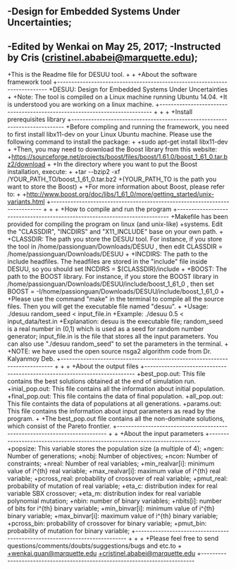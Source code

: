 
-Design for Embedded Systems Under Uncertainties;
 ---------------------------------------------------------------------------------------------------------------------------
 -Edited by Wenkai on May 25, 2017;
 -Instructed by Cris (cristinel.ababei@marquette.edu);
 ---------------------------------------------------------------------------------------------------------------------------
 +This is the Readme file for DESUU tool.
 +
 +
 +About the software framework tool
 +--------------------------------------------------------------------------
 +DESUU: Design for Embedded Systems Under Uncertainties
 +
 +Note: The tool is compiled on a Linux machine running Ubuntu 14.04.
 +It is understood you are working on a linux machine.
 +---------------------------------------------------------------------------
 +
 +
 +
 +Install prerequisites library
 +---------------------------------------------------------------------------
 +Before compling and running the framework, you need to first install libx11-dev on your Linux Ubuntu machine. Please use the following command to install the package:
 +
 +sudo apt-get install libx11-dev
 +
 +Then, you may need to download the Boost library from this website:
 +https://sourceforge.net/projects/boost/files/boost/1.61.0/boost_1_61_0.tar.bz2/download
 +
 +In the directory where you want to put the Boost installation, execute:
 +
 +tar --bzip2 -xf /YOUR_PATH_TO/boost_1_61_0.tar.bz2
 +(YOUR_PATH_TO is the path you want to store the Boost)
 +
 +For more information about Boost, please refer to: 
 +
 +http://www.boost.org/doc/libs/1_61_0/more/getting_started/unix-variants.html
 +---------------------------------------------------------------------------
 +
 +
 +
 +How to compile and run the program
 +---------------------------------------------------------------------------
 +Makefile has been provided for compiling the program on linux (and unix-like)
 +systems. Edit the "CLASSDIR", "INCDIRS" and "X11_INCLUDE" base on your own path.
 +
 +CLASSDIR: The path you store the DESUU tool. For instance, if you store the tool in /home/passionguan/Downloads/DESUU , then edit CLASSDIR = /home/passionguan/Downloads/DESUU
 +
 +INCDIRS: The path to the include headfiles. The headfiles are stored in the "include" file inside DESUU, so you should set INCDIRS = $(CLASSDIR)/include
 +
 +BOOST: The path to the BOOST library. For instance, if you store the BOOST library in /home/passionguan/Downloads/DESUU/include/boost_1_61_0 , then set BOOST = -I/home/passionguan/Downloads/DESUU/include/boost_1_61_0
 +
 +Please use the command "make" in the terminal to compile all the source files. Then you will get the executable file named "desuu".
 +
 +Usage: ./desuu random_seed < input_file.in
 +Example: ./desuu 0.5 < input_data/test.in
 +Explanation: desuu is the executable file; random_seed is a real number in (0,1) which is used as a seed for random number generator; input_file.in is the file that stores all the input parameters. You can also use "./desuu random_seed" to set the parameters in the terminal.
 +
 +NOTE: we have used the open source nsga2 algorithm code from Dr. Kalyanmoy Deb.
 +---------------------------------------------------------------------------
 +
 +
 +
 +About the output files
 +--------------------------------------------------------------------------
 +best_pop.out: This file contains the best solutions obtained at the end of simulation run.
 +inial_pop.out: This file contains all the information about initial population.
 +final_pop.out: This file contains the data of final population.
 +all_pop.out: This file containts the data of populations at all generations.
 +params.out: This file contains the information about input parameters as read by the program.
 +
 +The best_pop.out file contains all the non-dominate solutions, which consist of the Pareto frontier.
 +--------------------------------------------------------------------------
 +
 +
 +About the input parameters
 +---------------------------------------------------------------------------
 +popsize: This variable stores the population size (a multiple of 4);
 +ngen: Number of generations;
 +nobj: Number of objectives;
 +ncon: Number of constraints;
 +nreal: Number of real variables;
 +min_realvar[i]: minimum value of i^{th} real variable;
 +max_realvar[i]: maximum value of i^{th} real variable;
 +pcross_real: probability of crossover of real variable;
 +pmut_real: probability of mutation of real variable;
 +eta_c: distribution index for real variable SBX crossover;
 +eta_m: distribution index for real variable polynomial mutation;
 +nbin: number of binary variables;
 +nbits[i]: number of bits for i^{th} binary variable;
 +min_binvar[i]: minimum value of i^{th} binary variable;
 +max_binvar[i]: maximum value of i^{th} binary variable;
 +pcross_bin: probability of crossover for binary variable;
 +pmut_bin: probability of mutation for binary variable;
 +---------------------------------------------------------------------------
 +
 +
 +
 +Please feel free to send questions/comments/doubts/suggestions/bugs and etc.to 
 +
 +wenkai.guan@marquette.edu
 +cristinel.ababei@marquette.edu
 +---------------------------------------------------------------------------
